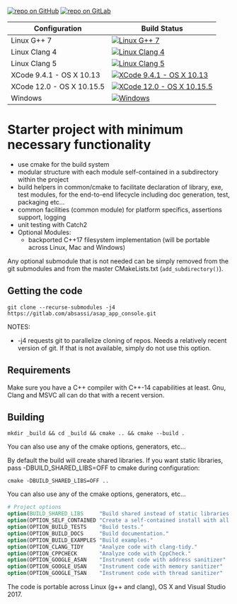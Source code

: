 [![repo on GitHub](https://img.shields.io/badge/repo-GitHub-brightgreen.svg)](https://github.com/abdes/asap_app_console)
[![repo on GitLab](https://img.shields.io/badge/repo-GitLab-brightgreen.svg)](https://gitlab.com/absassi/asap_app_console)

| Configuration             | Build Status                          |
| ------------------------- | ------------------------------------- |
| Linux G++ 7               | [![Linux G++ 7][9]][0]                |
| Linux Clang 4             | [![Linux Clang 4][10]][0]             |
| Linux Clang 5             | [![Linux Clang 5][11]][0]             |
| XCode 9.4.1 - OS X 10.13  | [![XCode 9.4.1 - OS X 10.13][12]][0]  |
| XCode 12.0 - OS X 10.15.5 | [![XCode 12.0 - OS X 10.15.5][13]][0] |
| Windows                   | [![Windows][21]][20]                  |

[0]: https://travis-ci.org/abdes/asap_app_console
[9]: https://travis-matrix-badges.herokuapp.com/repos/abdes/asap/branches/develop/9
[10]: https://travis-matrix-badges.herokuapp.com/repos/abdes/asap/branches/develop/10
[11]: https://travis-matrix-badges.herokuapp.com/repos/abdes/asap/branches/develop/11
[12]: https://travis-matrix-badges.herokuapp.com/repos/abdes/asap/branches/develop/12
[13]: https://travis-matrix-badges.herokuapp.com/repos/abdes/asap/branches/develop/13
[20]: https://ci.appveyor.com/project/abdes/asap_app_console
[21]: https://ci.appveyor.com/api/projects/status/nng5iin0wbccjhkx/branch/develop?svg=true

# Starter project with minimum necessary functionality

- use cmake for the build system
- modular structure with each module self-contained in a subdirectory within
  the project
- build helpers in common/cmake to facilitate declaration of library, exe,
  test modules, for the end-to-end lifecycle including doc generation, test,
  packaging etc...
- common facilities (common module) for platform specifics, assertions
  support, logging
- unit testing with Catch2
- Optional Modules:
  - backported C++17 filesystem implementation (will be portable across Linux, Mac
    and Windows)

Any optional submodule that is not needed can be simply removed from the git submodules
and from the master CMakeLists.txt (`add_subdirectory()`).

## Getting the code

```shell
git clone --recurse-submodules -j4 https://gitlab.com/absassi/asap_app_console.git
```

NOTES:

- -j4 requests git to parallelize cloning of repos. Needs a relatively recent version
  of git. If that is not available, simply do not use this option.

## Requirements

Make sure you have a C++ compiler with C++-14 capabilities at least. Gnu, Clang and MSVC
all can do that with a recent version.

## Building

```shell
mkdir _build && cd _build && cmake .. && cmake --build .
```

You can also use any of the cmake options, generators, etc...

By default the build will create shared libraries. If you want static libraries, pass
-DBUILD_SHARED_LIBS=OFF to cmake during configuration:

```shell
cmake -DBUILD_SHARED_LIBS=OFF ..
```

You can also use any of the cmake options, generators, etc...

```cmake
# Project options
option(BUILD_SHARED_LIBS     "Build shared instead of static libraries."              ON)
option(OPTION_SELF_CONTAINED "Create a self-contained install with all dependencies." OFF)
option(OPTION_BUILD_TESTS    "Build tests."                                           ON)
option(OPTION_BUILD_DOCS     "Build documentation."                                   OFF)
option(OPTION_BUILD_EXAMPLES "Build examples."                                        OFF)
option(OPTION_CLANG_TIDY     "Analyze code with clang-tidy."                          OFF)
option(OPTION_CPPCHECK       "Analyze code with CppCheck."                            OFF)
option(OPTION_GOOGLE_ASAN    "Instrument code with address sanitizer"                 OFF)
option(OPTION_GOOGLE_USAN    "Instrument code with memory sanitizer"                  OFF)
option(OPTION_GOOGLE_TSAN    "Instrument code with thread sanitizer"                  OFF)
```

The code is portable across Linux (g++ and clang), OS X and Visual Studio 2017.
